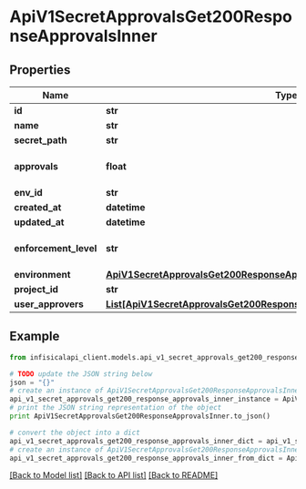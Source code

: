 # ApiV1SecretApprovalsGet200ResponseApprovalsInner


## Properties
Name | Type | Description | Notes
------------ | ------------- | ------------- | -------------
**id** | **str** |  | 
**name** | **str** |  | 
**secret_path** | **str** |  | [optional] 
**approvals** | **float** |  | [optional] [default to 1]
**env_id** | **str** |  | 
**created_at** | **datetime** |  | 
**updated_at** | **datetime** |  | 
**enforcement_level** | **str** |  | [optional] [default to 'hard']
**environment** | [**ApiV1SecretApprovalsGet200ResponseApprovalsInnerEnvironment**](ApiV1SecretApprovalsGet200ResponseApprovalsInnerEnvironment.md) |  | 
**project_id** | **str** |  | 
**user_approvers** | [**List[ApiV1SecretApprovalsGet200ResponseApprovalsInnerUserApproversInner]**](ApiV1SecretApprovalsGet200ResponseApprovalsInnerUserApproversInner.md) |  | 

## Example

```python
from infisicalapi_client.models.api_v1_secret_approvals_get200_response_approvals_inner import ApiV1SecretApprovalsGet200ResponseApprovalsInner

# TODO update the JSON string below
json = "{}"
# create an instance of ApiV1SecretApprovalsGet200ResponseApprovalsInner from a JSON string
api_v1_secret_approvals_get200_response_approvals_inner_instance = ApiV1SecretApprovalsGet200ResponseApprovalsInner.from_json(json)
# print the JSON string representation of the object
print ApiV1SecretApprovalsGet200ResponseApprovalsInner.to_json()

# convert the object into a dict
api_v1_secret_approvals_get200_response_approvals_inner_dict = api_v1_secret_approvals_get200_response_approvals_inner_instance.to_dict()
# create an instance of ApiV1SecretApprovalsGet200ResponseApprovalsInner from a dict
api_v1_secret_approvals_get200_response_approvals_inner_from_dict = ApiV1SecretApprovalsGet200ResponseApprovalsInner.from_dict(api_v1_secret_approvals_get200_response_approvals_inner_dict)
```
[[Back to Model list]](../README.md#documentation-for-models) [[Back to API list]](../README.md#documentation-for-api-endpoints) [[Back to README]](../README.md)


